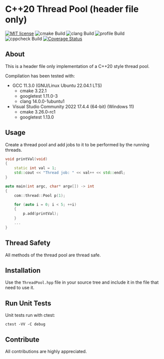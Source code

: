 # C++20 Thread Pool (header file only)
[![MIT license](https://img.shields.io/badge/license-MIT-blue.svg)](http://opensource.org/licenses/MIT)
![cmake Build](https://github.com/martelkr/threadpool/actions/workflows/cmake.yml/badge.svg)
![clang Build](https://github.com/martelkr/threadpool/actions/workflows/clang.yml/badge.svg)
![profile Build](https://github.com/martelkr/threadpool/actions/workflows/profile.yml/badge.svg)
![cppcheck Build](https://github.com/martelkr/threadpool/actions/workflows/cppcheck.yml/badge.svg)
[![Coverage Status](https://coveralls.io/repos/github/martelkr/threadpool/badge.svg?branch=main)](https://coveralls.io/github/martelkr/threadpool?branch=main)

## About
This is a header file only implementation of a C++20 style thread pool.

Compilation has been tested with:
- GCC 11.3.0 (GNU/Linux Ubuntu 22.04.1 LTS)
	- cmake 3.22.1
	- googletest 1.11.0-3
	- clang 14.0.0-1ubuntu1
- Visual Studio Community 2022 17.4.4 (64-bit) (Windows 11)
	- cmake 3.26.0-rc1
	- googletest 1.13.0

## Usage

Create a thread pool and add jobs to it to be performed by the running threads.

```cpp
void printVal(void)
{
    static int val = 1;
    std::cout << "Thread job: " << val++ << std::endl;
}

auto main(int argc, char* argv[]) -> int 
{
    com::thread::Pool p(1);

    for (auto i = 0; i < 5; ++i)
    {
        p.add(printVal);
    }
    ...
}
```
## Thread Safety

All methods of the thread pool are thread safe.

## Installation

Use the `ThreadPool.hpp` file in your source tree and include it in the file that need to use it.

## Run Unit Tests

Unit tests run with ctest:
```
ctest -VV -C debug
```

## Contribute
All contributions are highly appreciated.
